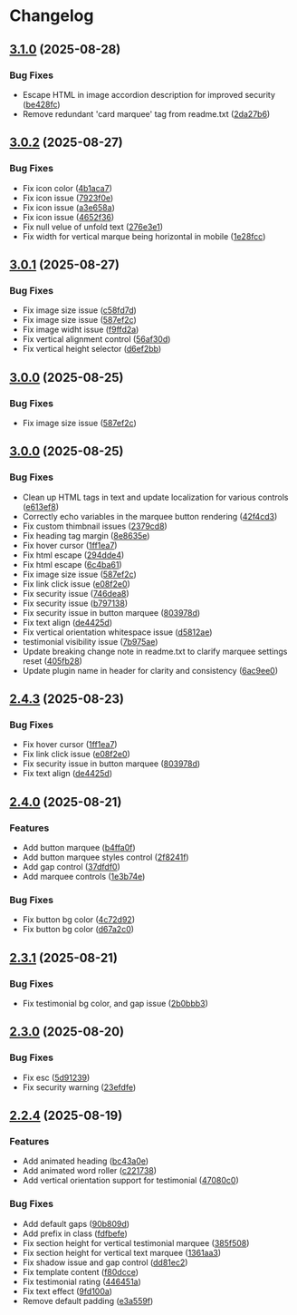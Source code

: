 # Changelog


## [3.1.0](https://github.com/dstudio-asia/marquee-addons-for-elementor/compare/3.0.2...3.1.0) (2025-08-28)


### Bug Fixes

* Escape HTML in image accordion description for improved security ([be428fc](https://github.com/dstudio-asia/marquee-addons-for-elementor/commit/be428fc936358a48cef7d0e0305bb528100ced12))
* Remove redundant 'card marquee' tag from readme.txt ([2da27b6](https://github.com/dstudio-asia/marquee-addons-for-elementor/commit/2da27b6b214ca42a9a390627443b7cb717368d6b))

## [3.0.2](https://github.com/dstudio-asia/marquee-addons-for-elementor/compare/3.0.1...3.0.2) (2025-08-27)


### Bug Fixes

* Fix icon color ([4b1aca7](https://github.com/dstudio-asia/marquee-addons-for-elementor/commit/4b1aca78104a5e6b204e5e0d3ff64b71f19488b2))
* Fix icon issue ([7923f0e](https://github.com/dstudio-asia/marquee-addons-for-elementor/commit/7923f0e952786a237cd03ae1cc62722dea3c0abb))
* Fix icon issue ([a3e658a](https://github.com/dstudio-asia/marquee-addons-for-elementor/commit/a3e658a80f907ff468a80e428f5a64b03ca1426a))
* Fix icon issue ([4652f36](https://github.com/dstudio-asia/marquee-addons-for-elementor/commit/4652f363dc30248b8122cc5eca0ff6a73a5a75a0))
* Fix null velue of unfold text ([276e3e1](https://github.com/dstudio-asia/marquee-addons-for-elementor/commit/276e3e19bff7a4564d30cac347d25870b2386ff7))
* Fix width for vertical marque being horizontal in mobile ([1e28fcc](https://github.com/dstudio-asia/marquee-addons-for-elementor/commit/1e28fcc248e9346f0726d2a659683a6b8da7cec2))

## [3.0.1](https://github.com/dstudio-asia/marquee-addons-for-elementor/compare/3.0.0...3.0.1) (2025-08-27)


### Bug Fixes

* Fix image size issue ([c58fd7d](https://github.com/dstudio-asia/marquee-addons-for-elementor/commit/c58fd7d96d4042af96a05743f6d065621b983d17))
* Fix image size issue ([587ef2c](https://github.com/dstudio-asia/marquee-addons-for-elementor/commit/587ef2cf2c315f5efade4c5d3ff257a7f3f7c806))
* Fix image widht issue ([f9ffd2a](https://github.com/dstudio-asia/marquee-addons-for-elementor/commit/f9ffd2a4019f45c9de9e97997cdc3b3537423a38))
* Fix vertical alignment control ([56af30d](https://github.com/dstudio-asia/marquee-addons-for-elementor/commit/56af30d49de8d6dd0a8ef122e9fc92f70d192497))
* Fix vertical height selector ([d6ef2bb](https://github.com/dstudio-asia/marquee-addons-for-elementor/commit/d6ef2bb735b67f61ab1acd60befdafdbd394aad5))

## [3.0.0](https://github.com/dstudio-asia/marquee-addons-for-elementor/compare/3.0.0...3.0.0) (2025-08-25)


### Bug Fixes

* Fix image size issue ([587ef2c](https://github.com/dstudio-asia/marquee-addons-for-elementor/commit/587ef2cf2c315f5efade4c5d3ff257a7f3f7c806))

## [3.0.0](https://github.com/dstudio-asia/marquee-addons-for-elementor/compare/2.4.3...3.0.0) (2025-08-25)


### Bug Fixes

* Clean up HTML tags in text and update localization for various controls ([e613ef8](https://github.com/dstudio-asia/marquee-addons-for-elementor/commit/e613ef80f888a0705960015fa8500e85c486341c))
* Correctly echo variables in the marquee button rendering ([42f4cd3](https://github.com/dstudio-asia/marquee-addons-for-elementor/commit/42f4cd3413d8d9038a8056622794f05899792329))
* Fix custom thimbnail issues ([2379cd8](https://github.com/dstudio-asia/marquee-addons-for-elementor/commit/2379cd81c8dae07b16255899e7396d53c3e81658))
* Fix heading tag margin ([8e8635e](https://github.com/dstudio-asia/marquee-addons-for-elementor/commit/8e8635e4a78447fa253265c535f65abc95fbdcc8))
* Fix hover cursor ([1ff1ea7](https://github.com/dstudio-asia/marquee-addons-for-elementor/commit/1ff1ea7c3b92a56ee6e1cda58b2bd8712096d5dc))
* Fix html escape ([294dde4](https://github.com/dstudio-asia/marquee-addons-for-elementor/commit/294dde45d7b58b03e85f250fa6996c42814786c5))
* Fix html escape ([6c4ba61](https://github.com/dstudio-asia/marquee-addons-for-elementor/commit/6c4ba61baa2c4279f942578519f047f7889b2bfc))
* Fix image size issue ([587ef2c](https://github.com/dstudio-asia/marquee-addons-for-elementor/commit/587ef2cf2c315f5efade4c5d3ff257a7f3f7c806))
* Fix link click issue ([e08f2e0](https://github.com/dstudio-asia/marquee-addons-for-elementor/commit/e08f2e0725e860b41d7efb63661a0c226d9dd52f))
* Fix security issue ([746dea8](https://github.com/dstudio-asia/marquee-addons-for-elementor/commit/746dea8038da7e38b7c43a390db19f166fdae1a2))
* Fix security issue ([b797138](https://github.com/dstudio-asia/marquee-addons-for-elementor/commit/b79713842e5298184761e96582f64a835455d39b))
* Fix security issue in button marquee ([803978d](https://github.com/dstudio-asia/marquee-addons-for-elementor/commit/803978deab476a34cbf172389316fcafb9abcf7c))
* Fix text align ([de4425d](https://github.com/dstudio-asia/marquee-addons-for-elementor/commit/de4425d4005f437aa82b10ea216211bfc94ac7a5))
* Fix vertical orientation whitespace issue ([d5812ae](https://github.com/dstudio-asia/marquee-addons-for-elementor/commit/d5812ae81a977d30e83d9d445b3ff9b2ff2feca5))
* testimonial visibility issue ([7b975ae](https://github.com/dstudio-asia/marquee-addons-for-elementor/commit/7b975aea5fbcd2378c6816909c362f88ff5174fb))
* Update breaking change note in readme.txt to clarify marquee settings reset ([405fb28](https://github.com/dstudio-asia/marquee-addons-for-elementor/commit/405fb283337c87b1d004735ae4b37e7fdf60c9eb))
* Update plugin name in header for clarity and consistency ([6ac9ee0](https://github.com/dstudio-asia/marquee-addons-for-elementor/commit/6ac9ee0b323ba7899f7e85833c237a059d00d7af))

## [2.4.3](https://github.com/dstudio-asia/marquee-addons-for-elementor/compare/2.4.0...2.4.3) (2025-08-23)


### Bug Fixes

* Fix hover cursor ([1ff1ea7](https://github.com/dstudio-asia/marquee-addons-for-elementor/commit/1ff1ea7c3b92a56ee6e1cda58b2bd8712096d5dc))
* Fix link click issue ([e08f2e0](https://github.com/dstudio-asia/marquee-addons-for-elementor/commit/e08f2e0725e860b41d7efb63661a0c226d9dd52f))
* Fix security issue in button marquee ([803978d](https://github.com/dstudio-asia/marquee-addons-for-elementor/commit/803978deab476a34cbf172389316fcafb9abcf7c))
* Fix text align ([de4425d](https://github.com/dstudio-asia/marquee-addons-for-elementor/commit/de4425d4005f437aa82b10ea216211bfc94ac7a5))

## [2.4.0](https://github.com/dstudio-asia/marquee-addons-for-elementor/compare/2.3.1...2.4.0) (2025-08-21)


### Features

* Add button marquee ([b4ffa0f](https://github.com/dstudio-asia/marquee-addons-for-elementor/commit/b4ffa0fc28199b8cb4d4d08936e928a50dd9317b))
* Add button marquee styles control ([2f8241f](https://github.com/dstudio-asia/marquee-addons-for-elementor/commit/2f8241ff06018f16a1f78e029921c2a9c04c8b7a))
* Add gap control ([37dfdf0](https://github.com/dstudio-asia/marquee-addons-for-elementor/commit/37dfdf0a64bcf7b17f73f91cddb4ae9179fe1e16))
* Add marquee controls ([1e3b74e](https://github.com/dstudio-asia/marquee-addons-for-elementor/commit/1e3b74efdb622d200cbb973f5df92959ff244d67))


### Bug Fixes

* Fix button bg color ([4c72d92](https://github.com/dstudio-asia/marquee-addons-for-elementor/commit/4c72d92ab399b98f6b85a6b6adee3c49d34a224a))
* Fix button bg color ([d67a2c0](https://github.com/dstudio-asia/marquee-addons-for-elementor/commit/d67a2c0fc9ca3ef21601631de7bd781f1f8d2f72))

## [2.3.1](https://github.com/dstudio-asia/marquee-addons-for-elementor/compare/2.3.0...2.3.1) (2025-08-21)


### Bug Fixes

* Fix testimonial bg color, and gap issue ([2b0bbb3](https://github.com/dstudio-asia/marquee-addons-for-elementor/commit/2b0bbb343421bc1a2d1e6bd506cc3d613c3cc716))

## [2.3.0](https://github.com/dstudio-asia/marquee-addons-for-elementor/compare/2.2.4...2.3.0) (2025-08-20)


### Bug Fixes

* Fix esc ([5d91239](https://github.com/dstudio-asia/marquee-addons-for-elementor/commit/5d912390b61418172e0009924d19aeda25c3989d))
* Fix security warning ([23efdfe](https://github.com/dstudio-asia/marquee-addons-for-elementor/commit/23efdfe8dd91fc8c3955d59be14056182cd88208))

## [2.2.4](https://github.com/dstudio-asia/marquee-addons-for-elementor/compare/v2.2.3...2.2.4) (2025-08-19)


### Features

* Add animated heading ([bc43a0e](https://github.com/dstudio-asia/marquee-addons-for-elementor/commit/bc43a0e839944e02707aa923c409a29178d1b163))
* Add animated word roller ([c221738](https://github.com/dstudio-asia/marquee-addons-for-elementor/commit/c2217386d1572194b85e71828e0a79b1867d5dce))
* Add vertical orientation support for testimonial ([47080c0](https://github.com/dstudio-asia/marquee-addons-for-elementor/commit/47080c0231f8c590b3b80d3295ad255d28295782))


### Bug Fixes

* Add default gaps ([90b809d](https://github.com/dstudio-asia/marquee-addons-for-elementor/commit/90b809df43451db237e1d5d2d6163380a4780848))
* Add prefix in class ([fdfbefe](https://github.com/dstudio-asia/marquee-addons-for-elementor/commit/fdfbefe8e0b826e870bbeb08aa149ed384673a4a))
* Fix section height for vertical testimonial marquee ([385f508](https://github.com/dstudio-asia/marquee-addons-for-elementor/commit/385f508c1eb6a445ee37164583781e8e88681b7d))
* Fix section height for vertical text marquee ([1361aa3](https://github.com/dstudio-asia/marquee-addons-for-elementor/commit/1361aa3ac48aa086aabc0728b9df3b8317640357))
* Fix shadow issue and gap control ([dd81ec2](https://github.com/dstudio-asia/marquee-addons-for-elementor/commit/dd81ec265e263950b5362d1751314abf41792d06))
* Fix template content ([f80dcce](https://github.com/dstudio-asia/marquee-addons-for-elementor/commit/f80dcceb6ed932e482a3314a85886c60acd18b7b))
* Fix testimonial rating ([446451a](https://github.com/dstudio-asia/marquee-addons-for-elementor/commit/446451a74f5170703354cccab2ba43a27f684114))
* Fix text effect ([9fd100a](https://github.com/dstudio-asia/marquee-addons-for-elementor/commit/9fd100af0aac281672dd2c4fd6ed2c687f534734))
* Remove default padding ([e3a559f](https://github.com/dstudio-asia/marquee-addons-for-elementor/commit/e3a559f3d876650bc0d15dd488f085b6dfb48cfc))
